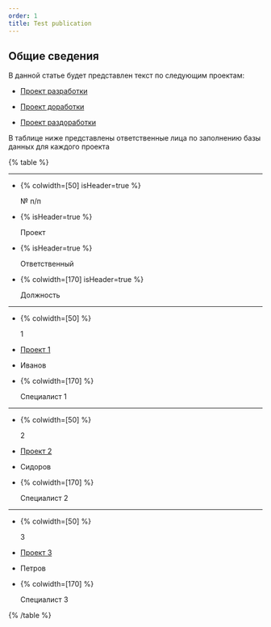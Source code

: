 ```yaml
---
order: 1
title: Test publication
---
```


## Общие сведения

В данной статье будет представлен текст по следующим проектам:

-  [Проект разработки](./proekt-1)

-  [Проект доработки](./proekt-2)

-  [Проект раздоработки](./proekt-3)

В таблице ниже представлены ответственные лица по заполнению базы данных для каждого проекта



{% table %}

---

*  {% colwidth=[50] isHeader=true %}

   № п/п

*  {% isHeader=true %}

   Проект

*  {% isHeader=true %}

   Ответственный

*  {% colwidth=[170] isHeader=true %}

   Должность

---

*  {% colwidth=[50] %}

   1

*  [Проект 1](./proekt-1)

*  Иванов

*  {% colwidth=[170] %}

   Специалист 1

---

*  {% colwidth=[50] %}

   2

*  [Проект 2](./proekt-2)

*  Сидоров

*  {% colwidth=[170] %}

   Специалист 2

---

*  {% colwidth=[50] %}

   3

*  [Проект 3](./proekt-3)

*  Петров

*  {% colwidth=[170] %}

   Специалист 3

{% /table %}
